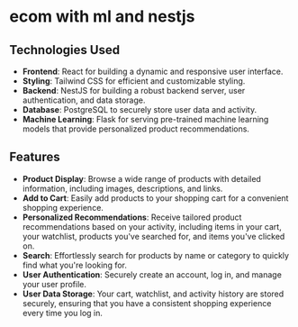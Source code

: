 # ecom with ml and nestjs

## Technologies Used

- **Frontend**: React for building a dynamic and responsive user interface.
- **Styling**: Tailwind CSS for efficient and customizable styling.
- **Backend**: NestJS for building a robust backend server, user authentication, and data storage.
- **Database**: PostgreSQL to securely store user data and activity.
- **Machine Learning**: Flask for serving pre-trained machine learning models that provide personalized product recommendations.

## Features

- **Product Display**: Browse a wide range of products with detailed information, including images, descriptions, and links.
- **Add to Cart**: Easily add products to your shopping cart for a convenient shopping experience.
- **Personalized Recommendations**: Receive tailored product recommendations based on your activity, including items in your cart, your watchlist, products you've searched for, and items you've clicked on.
- **Search**: Effortlessly search for products by name or category to quickly find what you're looking for.
- **User Authentication**: Securely create an account, log in, and manage your user profile.
- **User Data Storage**: Your cart, watchlist, and activity history are stored securely, ensuring that you have a consistent shopping experience every time you log in.

